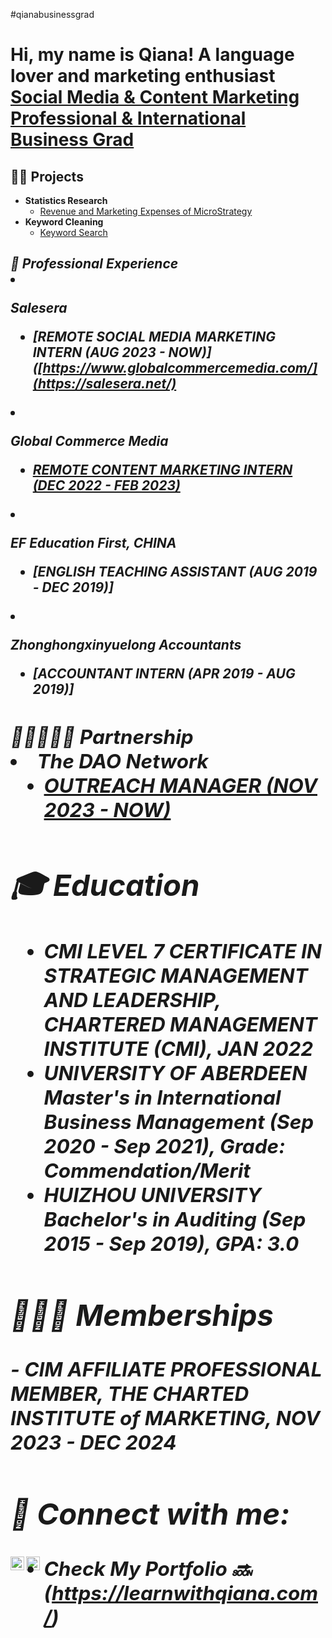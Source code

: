 #qianabusinessgrad
<h1>Hi, my name is Qiana! A language lover and marketing enthusiast <br/><a 
href="https://www.linkedin.com/in/qiana-yang-89122b205/">Social Media & Content Marketing Professional & International Business Grad</a></h1>

<h2>👩‍💻 Projects</h2>

- <b>Statistics Research</b>
  - [Revenue and Marketing Expenses of MicroStrategy](https://docs.google.com/spreadsheets/d/1EHjZ1qy0xp3l2Lriy6qoXbc0ps1qPKcgnAuxrSfAEgQ/edit?usp=sharing)
- <b>Keyword Cleaning</b>
  - [Keyword Search](https://docs.google.com/spreadsheets/d/1nbu0O18m2Pwi_vRns69Ea-j-BJ25nxA5sIrp02AFAGo/edit?usp=sharing) <b><i>

<h2>💼 Professional Experience<br/><a

- <b>Salesera</b>
  - [REMOTE SOCIAL MEDIA MARKETING INTERN (AUG 2023 - NOW)]([https://www.globalcommercemedia.com/](https://salesera.net/)<b><i>
                                    
- <b>Global Commerce Media</b>
  - [REMOTE CONTENT MARKETING INTERN (DEC 2022 - FEB 2023)](https://www.globalcommercemedia.com/)<b><i>

- <b>EF Education First, CHINA<b>
  - [ENGLISH TEACHING ASSISTANT (AUG 2019 - DEC 2019)]<b><i>

- <b>Zhonghongxinyuelong Accountants</b>
  - [ACCOUNTANT INTERN (APR 2019 - AUG 2019)]<b><i>

<h2>👩🏻‍🤝‍👩🏾 Partnership<br/><a
                        
- <b>The DAO Network</b>
  - [OUTREACH MANAGER (NOV 2023 - NOW)](https://thedaonetwork.carrd.co)<b><i>
                                    

<h2>🎓 Education</h2>

- <b>CMI LEVEL 7 CERTIFICATE IN STRATEGIC MANAGEMENT AND LEADERSHIP, CHARTERED MANAGEMENT INSTITUTE (CMI), JAN 2022</b>
- <b>UNIVERSITY OF ABERDEEN Master's in International Business Management (Sep 2020 - Sep 2021), Grade: Commendation/Merit</b>
- <b>HUIZHOU UNIVERSITY Bachelor's in Auditing (Sep 2015 - Sep 2019), GPA: 3.0</b>

<h2>👩🏻‍🏫 Memberships</h2>
- <b>CIM AFFILIATE PROFESSIONAL MEMBER, THE CHARTED INSTITUTE of MARKETING, NOV 2023 - DEC 2024</b>



<h2> 🤳 Connect with me:</h2>


[<img align="left" alt="QianaYang | LinkedIn" width="22px" src="https://cdn.jsdelivr.net/npm/simple-icons@v3/icons/linkedin.svg" />][linkedin]
[<img align="left" alt="QianaYang | LinkedIn" width="22px" src="[https://cdn.jsdelivr.net/npm/simple-icons@v3/icons/linkedin.svg](https://cdn.jsdelivr.net/npm/simple-icons@v3/icons/twitter.svg)" />][twitter]

[linkedin]: https://www.linkedin.com/in/qiana-yang-89122b205/
[twitter]: https://twitter.com/QianaY15132
- <b>Check My Portfolio 🔜 (https://learnwithqiana.com/)<b><i>

<!--
**joshmadakor1/joshmadakor1** is a ✨ _special_ ✨ repository because its `README.md` (this file) appears on your GitHub profile.

Here are some ideas to get you started:

- 🔭 I’m currently working on ...
- 🌱 I’m currently learning ...
- 👯 I’m looking to collaborate on ...
- 🤔 I’m looking for help with ...
- 💬 Ask me about ...
- 📫 How to reach me: ...
- 😄 Pronouns: ...
- ⚡ Fun fact: ...
-->
